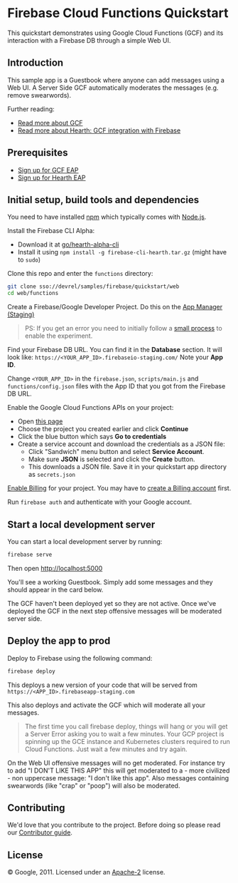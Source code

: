 # Firebase Cloud Functions Quickstart

This quickstart demonstrates using Google Cloud Functions (GCF) and its interaction with a Firebase DB through a simple Web UI.

## Introduction

This sample app is a Guestbook where anyone can add messages using a Web UI.
A Server Side GCF automatically moderates the messages (e.g. remove swearwords).

Further reading:

 - [Read more about GCF](https://sites.google.com/a/google.com/apheleia/)
 - [Read more about Hearth: GCF integration with Firebase](https://sites.google.com/a/google.com/hearth/home)


## Prerequisites

 - [Sign up for GCF EAP](http://go/apheleia-alpha-signup-internal)
 - [Sign up for Hearth EAP](http://go/hearth-alpha-signup)


## Initial setup, build tools and dependencies

You need to have installed [npm](https://www.npmjs.com/) which typically comes with [Node.js](https://nodejs.org).

Install the Firebase CLI Alpha:

 - Download it at [go/hearth-alpha-cli](http://go/hearth-alpha-cli)
 - Install it using `npm install -g firebase-cli-hearth.tar.gz` (might have to `sudo`)

Clone this repo and enter the `functions` directory:

```bash
git clone sso://devrel/samples/firebase/quickstart/web
cd web/functions
```

Create a Firebase/Google Developer Project. Do this on the [App Manager (Staging)](https://pantheon-staging-sso.corp.google.com/mobilesdk/console/)

> PS: If you get an error you need to initially follow a [small process]((https://docs.google.com/document/d/18iI_4uG6uh_AcewWD9OVTQbq_xNZRNAUzgcf7QML2Ek/edit#heading=h.36bxeqj15c70)) to enable the experiment.

Find your Firebase DB URL. You can find it in the **Database** section. It will look like:
`https://<YOUR_APP_ID>.firebaseio-staging.com/` Note your **App ID**.

Change `<YOUR_APP_ID>` in the `firebase.json`, `scripts/main.js` and `functions/config.json` files with the App ID that you got from the Firebase DB URL.

Enable the Google Cloud Functions APIs on your project:

 - Open [this page](https://console.developers.google.com/flows/enableapi?apiid=cloudfunctions,container,compute_component,storage_component,pubsub,logging)
 - Choose the project you created earlier and click **Continue**
 - Click the blue button which says **Go to credentials**
 - Create a service account and download the credentials as a JSON file:
   - Click "Sandwich" menu button and select **Service Account**.
   - Make sure **JSON** is selected and click the **Create** button.
   - This downloads a JSON file. Save it in your quickstart app directory as `secrets.json`

[Enable Billing](https://console.developers.google.com/project/_/settings) for your project. You may have to [create a Billing account](https://console.developers.google.com/project) first.

Run `firebase auth` and authenticate with your Google account.


## Start a local development server

You can start a local development server by running:

```bash
firebase serve
```

Then open [http://localhost:5000](http://localhost:5000)

You'll see a working Guestbook. Simply add some messages and they should appear in the card below.

The GCF haven't been deployed yet so they are not active. Once we've deployed the GCF in the next step offensive messages will be moderated server side.


## Deploy the app to prod

Deploy to Firebase using the following command:

```bash
firebase deploy
```

This deploys a new version of your code that will be served from `https://<APP_ID>.firebaseapp-staging.com`

This also deploys and activate the GCF which will moderate all your messages.

> The first time you call firebase deploy, things will hang or you will get a Server Error asking you to wait a few minutes. Your GCP project is spinning up the GCE instance and Kubernetes clusters required to run Cloud Functions. Just wait a few minutes and try again.

On the Web UI offensive messages will no get moderated. For instance try to add "I DON'T LIKE THIS APP" this will get moderated to a - more civilized - non uppercase message: "I don't like this app". Also messages containing swearwords (like "crap" or "poop") will also be moderated.


## Contributing

We'd love that you contribute to the project. Before doing so please read our [Contributor guide](../CONTRIBUTING.md).


## License

© Google, 2011. Licensed under an [Apache-2](../LICENSE) license.
